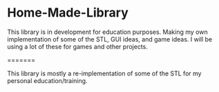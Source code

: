 Home-Made-Library
=================

This library is in development for education purposes.
Making my own implementation of some of the STL, GUI ideas, and game ideas.
I will be using a lot of these for games and other projects.

=======

This library is mostly a re-implementation of some of the STL for my personal education/training.
